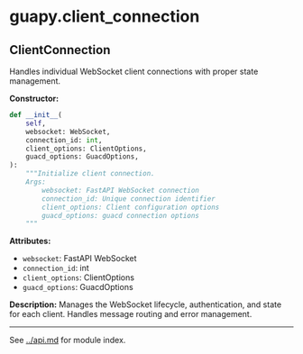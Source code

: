 # guapy.client_connection

## ClientConnection
Handles individual WebSocket client connections with proper state management.

**Constructor:**
```python
def __init__(
    self,
    websocket: WebSocket,
    connection_id: int,
    client_options: ClientOptions,
    guacd_options: GuacdOptions,
):
    """Initialize client connection.
    Args:
        websocket: FastAPI WebSocket connection
        connection_id: Unique connection identifier
        client_options: Client configuration options
        guacd_options: guacd connection options
    """
```

**Attributes:**
- `websocket`: FastAPI WebSocket
- `connection_id`: int
- `client_options`: ClientOptions
- `guacd_options`: GuacdOptions

**Description:**
Manages the WebSocket lifecycle, authentication, and state for each client. Handles message routing and error management.

---

See [../api.md](../api.md) for module index.
